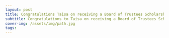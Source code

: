 ```yaml
---
layout: post
title: Congratulations Taisa on receiving a Board of Trustees Scholarship!  
subtitle: Congratulations to Taisa on receiving a Board of Trustees Scholarship!  
cover-img: /assets/img/path.jpg
tags: 
---
```

